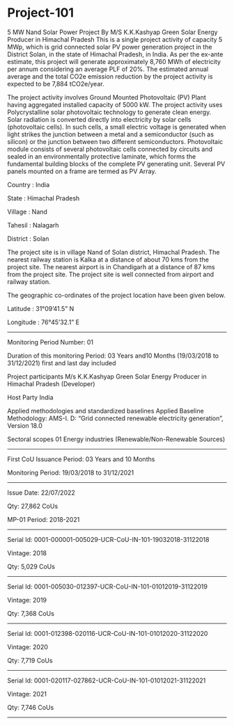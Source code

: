 # Project-101
5 MW Nand Solar Power Project By M/S K.K.Kashyap Green Solar Energy Producer in Himachal Pradesh
This is a single project activity of capacity 5 MWp, which is grid connected solar PV power generation 
project in the District Solan, in the state of Himachal Pradesh, in India. As per the ex-ante estimate, 
this project will generate approximately 8,760 MWh of electricity per annum considering an average PLF of 20%. 
The estimated annual average and the total CO2e emission reduction by the project activity is expected to be 7,884 tCO2e/year.


The project activity involves Ground Mounted Photovoltaic (PV) Plant having aggregated installed
capacity of 5000 kW. The project activity uses Polycrystalline solar photovoltaic technology to 
generate clean energy. Solar radiation is converted directly into electricity by solar cells (photovoltaic 
cells). In such cells, a small electric voltage is generated when light strikes the junction between a 
metal and a semiconductor (such as silicon) or the junction between two different semiconductors. 
Photovoltaic module consists of several photovoltaic cells connected by circuits and sealed in an 
environmentally protective laminate, which forms the fundamental building blocks of the complete 
PV generating unit. Several PV panels mounted on a frame are termed as PV Array.

Country : India

State : Himachal Pradesh

Village : Nand

Tahesil : Nalagarh

District : Solan

The project site is in village Nand of Solan district, Himachal Pradesh. The nearest railway station 
is Kalka at a distance of about 70 kms from the project site. The nearest airport is in Chandigarh at 
a distance of 87 kms from the project site. The project site is well connected from airport and railway 
station. 

The geographic co-ordinates of the project location have been given below.

Latitude : 31°09’41.5” N

Longitude : 76°45’32.1” E
______________
Monitoring Period Number: 01

Duration of this monitoring Period: 03 Years and10 
Months
(19/03/2018 to 31/12/2021) first and last day included

Project participants M/s K.K.Kashyap Green Solar Energy Producer in 
Himachal Pradesh (Developer)

Host Party India

Applied methodologies and standardized baselines Applied Baseline Methodology:
AMS-I. D: “Grid connected renewable electricity
generation”, Version 18.0

Sectoral scopes 01 Energy industries
(Renewable/Non-Renewable Sources)
__________
First CoU Issuance Period: 03 Years and 10 Months

Monitoring Period: 19/03/2018 to 31/12/2021

_________
Issue Date: 22/07/2022

Qty: 27,862 CoUs

MP-01 Period: 2018-2021
________
Serial Id: 0001-000001-005029-UCR-CoU-IN-101-19032018-31122018

Vintage: 2018

Qty: 5,029 CoUs
_______
Serial Id: 0001-005030-012397-UCR-CoU-IN-101-01012019-31122019

Vintage: 2019

Qty: 7,368 CoUs
________
Serial Id: 0001-012398-020116-UCR-CoU-IN-101-01012020-31122020

Vintage: 2020

Qty: 7,719 CoUs
__________
Serial Id: 0001-020117-027862-UCR-CoU-IN-101-01012021-31122021

Vintage: 2021

Qty: 7,746 CoUs
_________________


